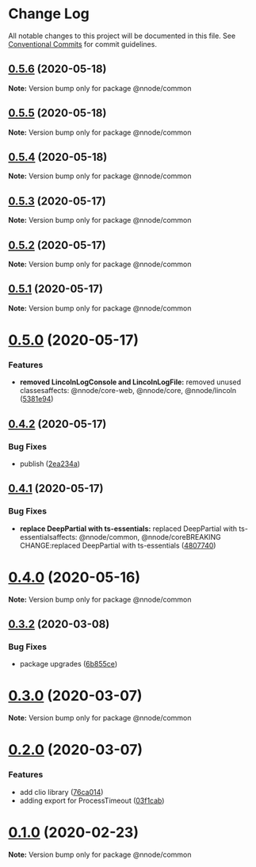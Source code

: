 # Change Log

All notable changes to this project will be documented in this file.
See [Conventional Commits](https://conventionalcommits.org) for commit guidelines.

## [0.5.6](https://github.com/nativecode-dev/nativenode/compare/@nnode/common@0.5.6-next.0...@nnode/common@0.5.6) (2020-05-18)

**Note:** Version bump only for package @nnode/common





## [0.5.5](https://github.com/nativecode-dev/nativenode/compare/@nnode/common@0.5.5-next.0...@nnode/common@0.5.5) (2020-05-18)

**Note:** Version bump only for package @nnode/common





## [0.5.4](https://github.com/nativecode-dev/nativenode/compare/@nnode/common@0.5.4-next.0...@nnode/common@0.5.4) (2020-05-18)

**Note:** Version bump only for package @nnode/common





## [0.5.3](https://github.com/nativecode-dev/nativenode/compare/@nnode/common@0.5.3-next.0...@nnode/common@0.5.3) (2020-05-17)

**Note:** Version bump only for package @nnode/common





## [0.5.2](https://github.com/nativecode-dev/nativenode/compare/@nnode/common@0.5.2-next.1...@nnode/common@0.5.2) (2020-05-17)

**Note:** Version bump only for package @nnode/common





## [0.5.1](https://github.com/nativecode-dev/nativenode/compare/@nnode/common@0.5.1-next.0...@nnode/common@0.5.1) (2020-05-17)

**Note:** Version bump only for package @nnode/common





# [0.5.0](https://github.com/nativecode-dev/nativenode/compare/@nnode/common@0.4.2...@nnode/common@0.5.0) (2020-05-17)


### Features

* **removed LincolnLogConsole and LincolnLogFile:** removed unused classesaffects: @nnode/core-web, @nnode/core, @nnode/lincoln ([5381e94](https://github.com/nativecode-dev/nativenode/commit/5381e946ebd99831c49ff0e0a13d8053b9f16098))





## [0.4.2](https://github.com/nativecode-dev/nativenode/compare/@nnode/common@0.4.2-next.1...@nnode/common@0.4.2) (2020-05-17)


### Bug Fixes

* publish ([2ea234a](https://github.com/nativecode-dev/nativenode/commit/2ea234ab8e3bb12774f5045edeabead414aedfce))





## [0.4.1](https://github.com/nativecode-dev/nativenode/compare/@nnode/common@0.4.0...@nnode/common@0.4.1) (2020-05-17)


### Bug Fixes

* **replace DeepPartial with ts-essentials:** replaced DeepPartial with ts-essentialsaffects: @nnode/common, @nnode/coreBREAKING CHANGE:replaced DeepPartial with ts-essentials ([4807740](https://github.com/nativecode-dev/nativenode/commit/4807740309213961a2d7abe1138c9905dc3b8d74))





# [0.4.0](https://github.com/nativecode-dev/nativenode/compare/@nnode/common@0.4.0-next.0...@nnode/common@0.4.0) (2020-05-16)

**Note:** Version bump only for package @nnode/common





## [0.3.2](https://github.com/nativecode-dev/nativenode/compare/@nnode/common@0.3.0-next.3...@nnode/common@0.3.2) (2020-03-08)


### Bug Fixes

* package upgrades ([6b855ce](https://github.com/nativecode-dev/nativenode/commit/6b855ce990b9e85ca45354ca3e22f0d73fe4cbc2))





# [0.3.0](https://github.com/nativecode-dev/nativenode/compare/@nnode/common@0.2.0...@nnode/common@0.3.0) (2020-03-07)

**Note:** Version bump only for package @nnode/common





# [0.2.0](https://github.com/nativecode-dev/nativenode/compare/@nnode/common@0.1.0...@nnode/common@0.2.0) (2020-03-07)


### Features

* add clio library ([76ca014](https://github.com/nativecode-dev/nativenode/commit/76ca0144506c760b243363112689c2267a0601e9))
* adding export for ProcessTimeout ([03f1cab](https://github.com/nativecode-dev/nativenode/commit/03f1cabc5d2c6c5a0b3863ff560ed1505dd69ab6))





# [0.1.0](https://github.com/nativecode-dev/nativenode/compare/@nnode/common@0.1.0-next.0...@nnode/common@0.1.0) (2020-02-23)

**Note:** Version bump only for package @nnode/common
